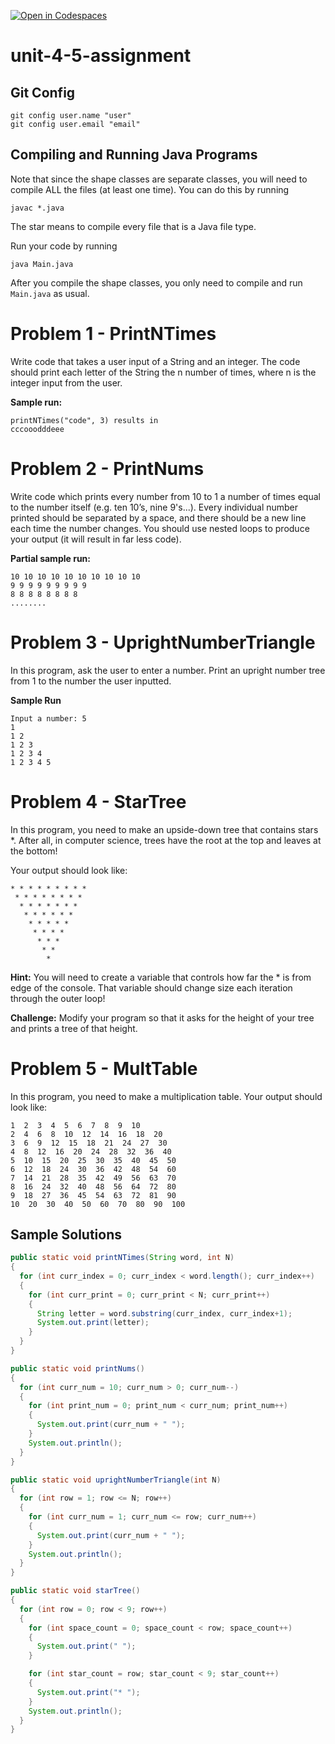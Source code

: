 [![Open in Codespaces](https://classroom.github.com/assets/launch-codespace-2972f46106e565e64193e422d61a12cf1da4916b45550586e14ef0a7c637dd04.svg)](https://classroom.github.com/open-in-codespaces?assignment_repo_id=21317810)
# unit-4-5-assignment

## Git Config
```
git config user.name "user"
git config user.email "email"
```

## Compiling and Running Java Programs
Note that since the shape classes are separate classes, you will need to compile ALL the files (at least one time).  You can do this by running
```
javac *.java
```
The star means to compile every file that is a Java file type.

Run your code by running
```
java Main.java
```

After you compile the shape classes, you only need to compile and run `Main.java` as usual.

# Problem 1 - PrintNTimes

Write code that takes a user input of a String and an integer. The code should print each letter of the String the n number of times, where n is the integer input from the user.

**Sample run:**
```
printNTimes("code", 3) results in
cccooodddeee
```

# Problem 2 - PrintNums

Write code which prints every number from 10 to 1 a number of times equal to the number itself (e.g. ten 10’s, nine 9's...). Every individual number printed should be separated by a space, and there should be a new line each time the number changes. You should use nested loops to produce your output (it will result in far less code).

**Partial sample run:**
```
10 10 10 10 10 10 10 10 10 10
9 9 9 9 9 9 9 9 9
8 8 8 8 8 8 8 8
........
```

# Problem 3 - UprightNumberTriangle
In this program, ask the user to enter a number.
Print an upright number tree from 1 to the number the user inputted.

**Sample Run**
```
Input a number: 5
1 
1 2 
1 2 3 
1 2 3 4 
1 2 3 4 5 
```

# Problem 4 - StarTree
In this program, you need to make an upside-down tree that contains stars *. After all, in computer science, trees have the root at the top and leaves at the bottom!

Your output should look like:
```
* * * * * * * * * 
 * * * * * * * * 
  * * * * * * * 
   * * * * * * 
    * * * * * 
     * * * * 
      * * * 
       * * 
        * 
```
**Hint:** You will need to create a variable that controls how far the * is from edge of the console. That variable should change size each iteration through the outer loop!

**Challenge:** Modify your program so that it asks for the height of your tree
and prints a tree of that height.

# Problem 5 - MultTable
In this program, you need to make a multiplication table. Your output should look like:
```
1  2  3  4  5  6  7  8  9  10  
2  4  6  8  10  12  14  16  18  20  
3  6  9  12  15  18  21  24  27  30  
4  8  12  16  20  24  28  32  36  40  
5  10  15  20  25  30  35  40  45  50  
6  12  18  24  30  36  42  48  54  60  
7  14  21  28  35  42  49  56  63  70  
8  16  24  32  40  48  56  64  72  80  
9  18  27  36  45  54  63  72  81  90  
10  20  30  40  50  60  70  80  90  100
```

## Sample Solutions
```java
public static void printNTimes(String word, int N)
{
  for (int curr_index = 0; curr_index < word.length(); curr_index++)
  {
    for (int curr_print = 0; curr_print < N; curr_print++)
    {
      String letter = word.substring(curr_index, curr_index+1);
      System.out.print(letter);
    }
  }
}

public static void printNums()
{
  for (int curr_num = 10; curr_num > 0; curr_num--)
  {
    for (int print_num = 0; print_num < curr_num; print_num++)
    {
      System.out.print(curr_num + " ");
    }
    System.out.println();
  }
}

public static void uprightNumberTriangle(int N)
{
  for (int row = 1; row <= N; row++)
  {
    for (int curr_num = 1; curr_num <= row; curr_num++)
    {
      System.out.print(curr_num + " ");
    }
    System.out.println();
  }
}

public static void starTree()
{
  for (int row = 0; row < 9; row++)
  {
    for (int space_count = 0; space_count < row; space_count++)
    {
      System.out.print(" ");
    }

    for (int star_count = row; star_count < 9; star_count++)
    {
      System.out.print("* ");
    }
    System.out.println();
  }
}

```
